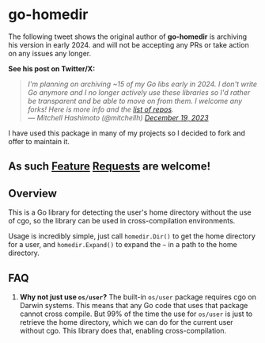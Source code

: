 # go-homedir

The following tweet shows the original author of **go-homedir** is archiving his version in early 2024. and will not be accepting any PRs or take action on any issues any longer.  

**See his post on Twitter/X:**

> _I&#39;m planning on archiving ~15 of my Go libs early in 2024. I don&#39;t write Go anymore and I no longer actively use these libraries so I&#39;d rather be transparent and be able to move on from them. I welcome any forks! Here is more info and the [list of repos](https://gist.github.com/mitchellh/90029601268e59a29e64e55bab1c5bdc). <br>&mdash; Mitchell Hashimoto (@mitchellh) [December 19, 2023](href="https://twitter.com/mitchellh/status/1737226562519593207?ref_src=twsrc%5Etfw">)_

I have used this package in many of my projects so I decided to fork and offer to maintain it.

## As such [Feature](https://github.com/mikeschinkel/go-homedir/issues) [Requests](https://github.com/mikeschinkel/go-homedir/discussions) are welcome!


## Overview
This is a Go library for detecting the user's home directory without
the use of cgo, so the library can be used in cross-compilation environments.

Usage is incredibly simple, just call `homedir.Dir()` to get the home directory
for a user, and `homedir.Expand()` to expand the `~` in a path to the home
directory.

## FAQ
1. **Why not just use `os/user`?** The built-in `os/user` package requires
cgo on Darwin systems. This means that any Go code that uses that package
cannot cross compile. But 99% of the time the use for `os/user` is just to
retrieve the home directory, which we can do for the current user without
cgo. This library does that, enabling cross-compilation.
